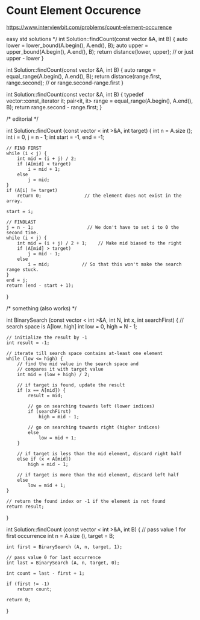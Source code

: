 # Count Element Occurence

https://www.interviewbit.com/problems/count-element-occurence

 easy std solutions */
int Solution::findCount(const vector<int> &A, int B) {
    auto lower = lower_bound(A.begin(), A.end(), B);
    auto upper = upper_bound(A.begin(), A.end(), B);
    return distance(lower, upper); // or just upper - lower
}

int Solution::findCount(const vector<int> &A, int B) {
    auto range = equal_range(A.begin(), A.end(), B);
    return distance(range.first, range.second); // or range.second-range.first
}

int Solution::findCount(const vector<int> &A, int B) {
    typedef vector<int>::const_iterator it;
    pair<it, it> range = equal_range(A.begin(), A.end(), B);
    return range.second - range.first;
}


/* editorial */

int Solution::findCount (const vector < int >&A, int target) {
    int n = A.size ();
    int i = 0, j = n - 1;
    int start = -1, end = -1;

    // FIND FIRST
    while (i < j) {
        int mid = (i + j) / 2;
        if (A[mid] < target)
            i = mid + 1;
        else
            j = mid;
    }
    if (A[i] != target)
        return 0;                // the element does not exist in the array.

    start = i;

    // FINDLAST
    j = n - 1;                    // We don't have to set i to 0 the second time.
    while (i < j) {
        int mid = (i + j) / 2 + 1;    // Make mid biased to the right
        if (A[mid] > target)
            j = mid - 1;
        else
            i = mid;            // So that this won't make the search range stuck.
    }
    end = j;
    return (end - start + 1);
}


/* something (also works) */


int BinarySearch (const vector < int >&A, int N, int x, int searchFirst) {
	// search space is A[low..high]
	int low = 0, high = N - 1;

	// initialize the result by -1
	int result = -1;

	// iterate till search space contains at-least one element
	while (low <= high) {
		// find the mid value in the search space and
		// compares it with target value
		int mid = (low + high) / 2;

		// if target is found, update the result
		if (x == A[mid]) {
			result = mid;

			// go on searching towards left (lower indices)
			if (searchFirst)
				high = mid - 1;

			// go on searching towards right (higher indices)
			else
				low = mid + 1;
		}

		// if target is less than the mid element, discard right half
		else if (x < A[mid])
			high = mid - 1;

		// if target is more than the mid element, discard left half
		else
			low = mid + 1;
	}

	// return the found index or -1 if the element is not found
	return result;
}

int Solution::findCount (const vector < int >&A, int B) {
	// pass value 1 for first occurrence
	int n = A.size (), target = B;

	int first = BinarySearch (A, n, target, 1);

	// pass value 0 for last occurrence
	int last = BinarySearch (A, n, target, 0);

	int count = last - first + 1;

	if (first != -1)
		return count;

	return 0;
}
```